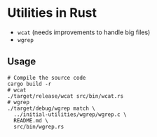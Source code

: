 # Utilities in Rust

* `wcat` (needs improvements to handle big files)
* `wgrep`

## Usage

``` shell
# Compile the source code
cargo build -r
# wcat
./target/release/wcat src/bin/wcat.rs
# wgrep
./target/debug/wgrep match \
  ../initial-utilities/wgrep/wgrep.c \
  README.md \
  src/bin/wgrep.rs
```
